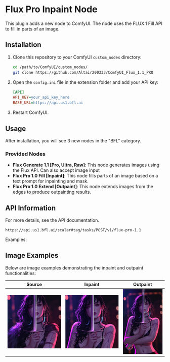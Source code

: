 # Flux Pro Inpaint Node

This plugin adds a new node to ComfyUI. The node uses the FLUX.1 Fill API to fill in parts of an image.

## Installation

1. Clone this repository to your ComfyUI `custom_nodes` directory:
   ```bash
   cd /path/to/ComfyUI/custom_nodes/
   git clone https://github.com/Altair200333/ComfyUI_Flux_1.1_PRO
   ```

2. Open the `config.ini` file in the extension folder and add your API key:
   ```ini
   [API]
   API_KEY=your_api_key_here
   BASE_URL=https://api.us1.bfl.ai
   ```

3. Restart ComfyUI.

## Usage

After installation, you will see 3 new nodes in the "BFL" category.

### Provided Nodes
- **Flux Generate 1.1 [Pro, Ultra, Raw]**: This node generates images using the Flux API. Can also accept image input
- **Flux Pro 1.0 Fill [Inpaint]**: This node fills parts of an image based on a text prompt for inpainting and mask.
- **Flux Pro 1.0 Extend [Outpaint]**: This node extends images from the edges to produce outpainting results.


## API Information

For more details, see the API documentation.

```
https://api.us1.bfl.ai/scalar#tag/tasks/POST/v1/flux-pro-1.1
```

Examples:

## Image Examples

Below are image examples demonstrating the inpaint and outpaint functionalities:

|Source | Inpaint | Outpaint
|-------|-------|-------|
|![Inpaint Before](imgs/ref_1.png) | ![Inpaint After](imgs/inpaint_1.png) | ![Outpaint After](imgs/outpaint_1.png) |